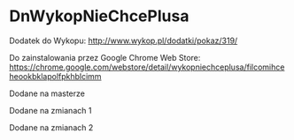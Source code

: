 DnWykopNieChcePlusa
===================

Dodatek do Wykopu:
http://www.wykop.pl/dodatki/pokaz/319/

Do zainstalowania przez Google Chrome Web Store:
https://chrome.google.com/webstore/detail/wykopniechceplusa/filcomihceheookbklapolfpkhblcimm

Dodane na masterze

Dodane na zmianach 1

Dodane na zmianach 2
